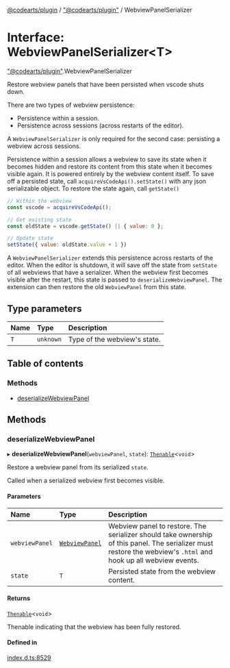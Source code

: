 [@codearts/plugin](../README.md) / ["@codearts/plugin"](../modules/_codearts_plugin_.md) / WebviewPanelSerializer

# Interface: WebviewPanelSerializer<T\>

["@codearts/plugin"](../modules/_codearts_plugin_.md).WebviewPanelSerializer

Restore webview panels that have been persisted when vscode shuts down.

There are two types of webview persistence:

- Persistence within a session.
- Persistence across sessions (across restarts of the editor).

A `WebviewPanelSerializer` is only required for the second case: persisting a webview across sessions.

Persistence within a session allows a webview to save its state when it becomes hidden
and restore its content from this state when it becomes visible again. It is powered entirely
by the webview content itself. To save off a persisted state, call `acquireVsCodeApi().setState()` with
any json serializable object. To restore the state again, call `getState()`

```js
// Within the webview
const vscode = acquireVsCodeApi();

// Get existing state
const oldState = vscode.getState() || { value: 0 };

// Update state
setState({ value: oldState.value + 1 })
```

A `WebviewPanelSerializer` extends this persistence across restarts of the editor. When the editor is shutdown,
it will save off the state from `setState` of all webviews that have a serializer. When the
webview first becomes visible after the restart, this state is passed to `deserializeWebviewPanel`.
The extension can then restore the old `WebviewPanel` from this state.

## Type parameters

| Name | Type | Description |
| :------ | :------ | :------ |
| `T` | `unknown` | Type of the webview's state. |

## Table of contents

### Methods

- [deserializeWebviewPanel](codearts_plugin_.WebviewPanelSerializer.md#deserializewebviewpanel)

## Methods

### deserializeWebviewPanel

▸ **deserializeWebviewPanel**(`webviewPanel`, `state`): [`Thenable`](Thenable.md)<`void`\>

Restore a webview panel from its serialized `state`.

Called when a serialized webview first becomes visible.

#### Parameters

| Name | Type | Description |
| :------ | :------ | :------ |
| `webviewPanel` | [`WebviewPanel`](codearts_plugin_.WebviewPanel.md) | Webview panel to restore. The serializer should take ownership of this panel. The serializer must restore the webview's `.html` and hook up all webview events. |
| `state` | `T` | Persisted state from the webview content. |

#### Returns

[`Thenable`](Thenable.md)<`void`\>

Thenable indicating that the webview has been fully restored.

#### Defined in

[index.d.ts:8529](https://github.com/huaweicloud/cloudide-plugin-api/blob/a055dd0/index.d.ts#L8529)
